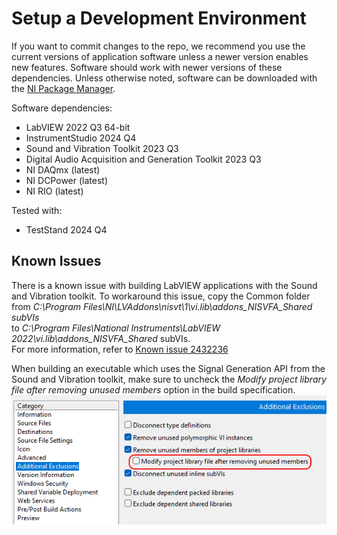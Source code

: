 # Setup a Development Environment

If you want to commit changes to the repo, we recommend you use the current versions of application software unless a newer version enables new features. Software should work with newer versions of these dependencies. Unless otherwise noted, software can be downloaded with the [NI Package Manager](https://www.ni.com/en/support/downloads/software-products/download.package-manager.html#322516).

Software dependencies:

- LabVIEW 2022 Q3 64-bit
- InstrumentStudio 2024 Q4
- Sound and Vibration Toolkit 2023 Q3
- Digital Audio Acquisition and Generation Toolkit 2023 Q3
- NI DAQmx (latest)
- NI DCPower (latest)
- NI RIO (latest)

Tested with:

- TestStand 2024 Q4

## Known Issues

There is a known issue with building LabVIEW applications with the Sound and Vibration toolkit. To workaround this issue, copy the Common folder  
from *C:\Program Files\NI\LVAddons\nisvt\1\vi.lib\addons\_NISVFA\_Shared subVIs*  
to *C:\Program Files\National Instruments\LabVIEW 2022\vi.lib\addons\_NISVFA\_Shared* subVIs.  
For more information, refer to [Known issue 2432236](https://www.ni.com/en/support/documentation/bugs/23/labview-sound-and-vibration-toolkit-2023-q3-known-issues.html)

When building an executable which uses the Signal Generation API from the Sound and Vibration toolkit, make sure to uncheck the *Modify project library file after removing unused members* option in the build specification.  
![Uncheck build option](images/uncheck-option-buildspec.png)
